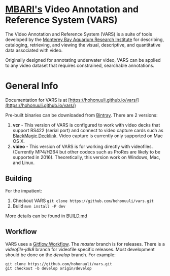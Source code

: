 # [MBARI's](http://www.mbari.org/) Video Annotation and Reference System (VARS)

The Video Annotation and Reference System (VARS) is a suite of tools developed by the [Monterey Bay Aquarium Research Institute](http://www.mbari.org/) for describing, cataloging, retrieving, and viewing the visual, descriptive, and quantitative data associated with video.

Originally designed for annotating underwater video, VARS can be applied to any video dataset that requires constrained, searchable annotations.

# General Info

Documentation for VARS is at [https://hohonuuli.github.io/vars/](https://hohonuuli.github.io/vars/)

Pre-built binaries can be downloaded from [Bintray](https://bintray.com/hohonuuli/generic/VARS/view). There are 2 versions:

1. __vcr__ - This version of VARS is configured to work with video decks that support RS422 (serial port) and connect to video capture cards such as [BlackMagic Decklink](https://www.blackmagicdesign.com/products/decklink). Video capture is currently only supported on Mac OS X.
2. __video__ - This version of VARS is for working directly with videofiles. (Currently MP4/H264 but other codecs such as ProRes are likely to be supported in 2016). Theoretically, this version work on Windows, Mac, and Linux.

## Building

For the impatient:

1. Checkout VARS
  `git clone https://github.com/hohonuuli/vars.git`
2. Build
  `mvn install -P dev`
  
More details can be found in [BUILD.md](https://github.com/hohonuuli/vars/blob/master/BUILD.md)

## Workflow

VARS uses a [Gitflow Workflow](https://www.atlassian.com/git/workflows#!workflow-gitflow). The _master_ branch is for releases. There is a _videofile-jdk8_ branch for videofile specific releases. Most development should be done on the _develop_ branch. For example:

```
git clone https://github.com/hohonuuli/vars.git
git checkout -b develop origin/develop

```

